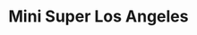 ---
title: "Mini Super Los Angeles"
url: /guapiles/mini-super-los-angeles-calle-12/
shop: Lebensmittel
---
